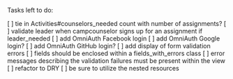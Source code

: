 Tasks left to do:

[ ] tie in Activities#counselors_needed count with number of assignments?
[ ] validate leader when campcounselor signs up for an assignment if leader_needed
[ ] add OmniAuth Facebook login
[ ] add OmniAuth Google login?
[ ] add OmniAuth GitHub login?
[ ] add display of form validation errors
[ ] fields should be enclosed within a fields_with_errors class
[ ] error messages describing the validation failures must be present within the view
[ ] refactor to DRY
[ ] be sure to utilize the nested resources
